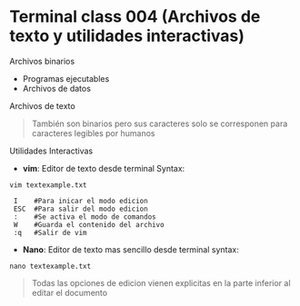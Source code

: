 # Terminal class 004 (Archivos de texto y utilidades interactivas)

Archivos binarios
- Programas ejecutables
- Archivos de datos

Archivos de texto
>También son binarios pero sus caracteres solo se corresponen para caracteres legibles por humanos

Utilidades Interactivas

- **vim**: Editor de texto desde terminal
Syntax:
```Terminal
vim textexample.txt
```
```
 I    #Para inicar el modo edicion
 ESC  #Para salir del modo edicion
 :    #Se activa el modo de comandos
 W    #Guarda el contenido del archivo
 :q   #Salir de vim
```
- **Nano**: Editor de texto mas sencillo desde terminal
syntax:
```Terminal
nano textexample.txt
```

>Todas las opciones de edicion vienen explicitas en la parte inferior al editar el documento
